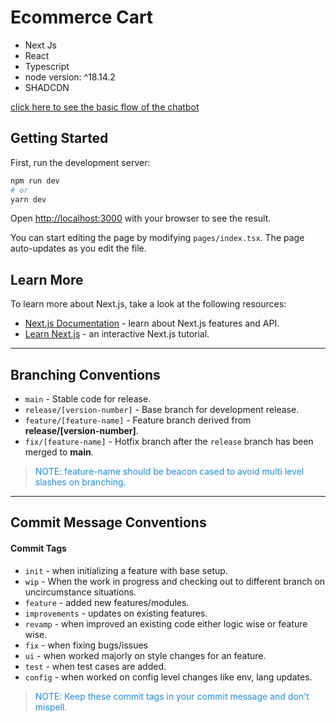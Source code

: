 # Ecommerce Cart

- Next Js
- React
- Typescript
- node version: ^18.14.2
- SHADCDN

[click here to see the basic flow of the chatbot](https://coggle.it/diagram/ZUnNmicP9MedGIe_/t/on-page-mount/a6e8cf39986c30ea47452f197dbe9d48a446417d5dcb8ee64cc2750d627fe0ed)


## Getting Started



First, run the development server:

```bash
npm run dev
# or
yarn dev
```

Open [http://localhost:3000](http://localhost:3000) with your browser to see the result.

You can start editing the page by modifying `pages/index.tsx`. The page auto-updates as you edit the file.


## Learn More

To learn more about Next.js, take a look at the following resources:

- [Next.js Documentation](https://nextjs.org/docs) - learn about Next.js features and API.
- [Learn Next.js](https://nextjs.org/learn) - an interactive Next.js tutorial.

---

## Branching Conventions

- `main` - Stable code for release.
- `release/[version-number]` - Base branch for development release.
- `feature/[feature-name]` - Feature branch derived from **release/[version-number]**.
- `fix/[feature-name]` - Hotfix branch after the `release` branch has been merged to **main**.

> <span style="color:#228BE6"> NOTE: feature-name should be beacon cased to avoid multi level slashes on branching. </span>

---

## Commit Message Conventions

#### Commit Tags

- `init` - when initializing a feature with base setup.
- `wip` - When the work in progress and checking out to different branch on uncircumstance situations.
- `feature` - added new features/modules.
- `improvements` - updates on existing features.
- `revamp` - when improved an existing code either logic wise or feature wise.
- `fix` - when fixing bugs/issues
- `ui` - when worked majorly on style changes for an feature.
- `test` - when test cases are added.
- `config` - when worked on config level changes like env, lang updates.

> <span style="color:#228BE6"> NOTE: Keep these commit tags in your commit message and don't mispell. </span>
